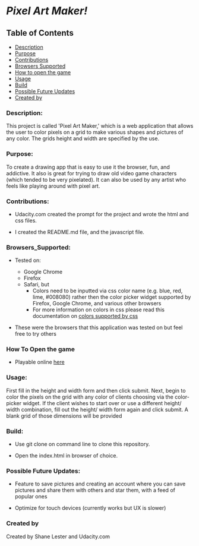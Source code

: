 # *Pixel Art Maker!*

## Table of Contents

- [Description](#description)
- [Purpose](#purpose)
- [Contributions](#contributions)
- [Browsers Supported](#browsers_supported)
- [How to open the game](#how-to-open-the-game)
- [Usage](#usage)
- [Build](#build)
- [Possible Future Updates](#possible-future-updates)
- [Created by](#created-by)

### Description: 
This project is called 'Pixel Art Maker,'
which is a web application that allows the user to color pixels 
on a grid to make various shapes and pictures of any color. 
The grids height and width are specified by the use.

### Purpose:     
To create a drawing app that is easy to use it the browser, fun, and addictive.
It also is great for trying to draw old video game characters (which tended to
be very pixelated). It can also be used by any artist who feels like playing around
with pixel art.

### Contributions:

- Udacity.com created the prompt for the project and wrote the html and css files.

- I created the README.md file, and the javascript file.

### Browsers_Supported:

- Tested on:
	- Google Chrome 
	- Firefox
	- Safari, but
		- Colors need to be inputted via css color name (e.g. blue, red, lime, #008080) rather then the color picker widget supported by Firefox, Google Chrome, and various other browsers
		- For more information on colors in css please read this documentation on [colors supported by css](https://www.w3schools.com/cssref/css_colors.asp)	

- These were the browsers that this application was tested on but feel free to try others

### How To Open the game

- Playable online [here](https://shane-lester99.github.io/Pixel-Art-Maker/index.html)

### Usage:       
First fill in the height and width form and then click submit. Next, begin to color the pixels on the grid with any color of clients choosing via the color-picker widget. If the client wishes to start over or use a different height/ width combination, fill out the 
height/ width form again and click submit. A blank grid of those dimensions will be provided 

### Build:

- Use git clone on command line to clone this repository.

- Open the index.html in browser of choice. 

### Possible Future Updates:

- Feature to save pictures and creating an account where you can save pictures and share them with others and star them, with a feed of popular ones

- Optimize for touch devices (currently works but UX is slower)

### Created by

Created by Shane Lester and Udacity.com
